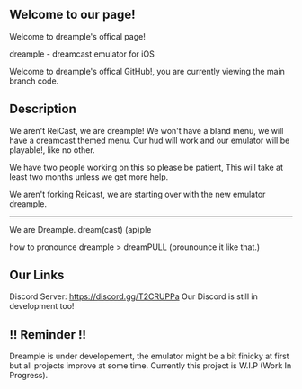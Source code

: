 ## Welcome to our page!
Welcome to dreample's offical page!

dreample - dreamcast emulator for iOS

Welcome to dreample's offical GitHub!, you are currently viewing the main branch code.


## Description

We aren't ReiCast, we are dreample! We won't have a bland menu, we will have a dreamcast themed menu. Our hud will work and our emulator will be playable!, like no other.

We have two people working on this so please be patient, This will take at least two months unless we get more help.

We aren't forking Reicast, we are starting over with the new emulator dreample.


----------------------
We are Dreample. dream(cast) (ap)ple

how to pronounce dreample > dreamPULL (prounounce it like that.)

## Our Links

Discord Server: https://discord.gg/T2CRUPPa Our Discord is still in development too!

## !! Reminder !!

Dreample is under developement, the emulator might be a bit finicky at first but all projects improve at some time. Currently this project is W.I.P (Work In Progress).
